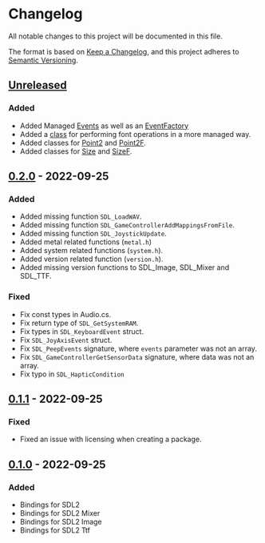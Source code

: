 ﻿# Changelog
All notable changes to this project will be documented in this file.

The format is based on [Keep a Changelog](https://keepachangelog.com/en/1.0.0/),
and this project adheres to [Semantic Versioning](https://semver.org/spec/v2.0.0.html).

## [Unreleased]

### Added
- Added Managed [Events](SDLTooSharp/Managed/Events) as well as an [EventFactory](SDLTooSharp/Managed/Events/EventFactory.cs)
- Added a [class](SDLTooSharp/Managed/Font/Font.cs) for performing font operations in a more managed way.
- Added classes for [Point2](SDLTooSharp/Managed/Common/Point2.cs) and [Point2F](SDLTooSharp/Managed/Common/Point2.cs).
- Added classes for [Size](SDLTooSharp/Managed/Common/Size.cs) and [SizeF](SDLTooSharp/Managed/Common/Size.cs).

## [0.2.0] - 2022-09-25
### Added
- Added missing function `SDL_LoadWAV`.
- Added missing function `SDL_GameControllerAddMappingsFromFile`.
- Added missing function `SDL_JoystickUpdate`.
- Added metal related functions (`metal.h`)
- Added system related functions (`system.h`).
- Added version related function (`version.h`).
- Added missing version functions to SDL_Image, SDL_Mixer and SDL_TTF.

### Fixed
- Fix const types in Audio.cs.
- Fix return type of `SDL_GetSystemRAM`.
- Fix types in `SDL_KeyboardEvent` struct.
- Fix `SDL_JoyAxisEvent` struct.
- Fix `SDL_PeepEvents` signature, where `events` parameter was not an array.
- Fix `SDL_GameControllerGetSensorData` signature, where data was not an array.
- Fix typo in `SDL_HapticCondition`

## [0.1.1] - 2022-09-25
### Fixed
- Fixed an issue with licensing when creating a package. 

## [0.1.0] - 2022-09-25
### Added
- Bindings for SDL2
- Bindings for SDL2 Mixer
- Bindings for SDL2 Image
- Bindings for SDL2 Ttf

[Unreleased]: https://github.com/MisterIcy/SDLTooSharp/compare/v0.2.0...HEAD
[0.2.0]: https://github.com/MisterIcy/SDLTooSharp/compare/v0.1.1...v0.2.0
[0.1.1]: https://github.com/MisterIcy/SDLTooSharp/compare/v0.1.0...v0.1.1
[0.1.0]: https://github.com/MisterIcy/SDLTooSharp/releases/tag/v0.1.0
